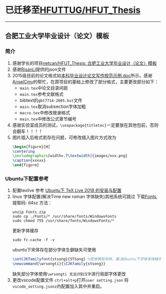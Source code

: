 # 已迁移至[HFUTTUG/HFUT_Thesis](https://github.com/HFUTTUG/HFUT_Thesis)

----
## 合肥工业大学毕业设计（论文）模板

### 简介
1.  感谢学长的项目[netcan/HFUT_Thesis: 合肥工业大学毕业设计（论文）模板](https://github.com/netcan/HFUT_Thesis)
2.  感谢[RisanLi](https://github.com/RisanLi)提供的json文件
3.  2015级目前的论文格式如[本科毕业设计论文写作规范示例.doc](./本科毕业设计论文写作规范示例.doc)所示。感谢[AnselCmy](https://github.com/AnselCmy)的帮忙，在原项目的基础上修改了部分格式，主要更改部分如下：
    - `main.tex`中论文目录间距
    - `main.tex`参考文献格式
    - bibtext的`gbt7714-2005.bst`文件
    - `main.tex`取消subsection字体加粗
    - `macro.tex`中修改致谢格式
    - `main.tex`中修改公式章节编号
4. 感谢实验室成员的测试，`\usepackage{titletoc}`一定要放在其他包前，否则会翻车！！！！
5. 图片插入后格式若存在问题，可修改插入图片方式改为
    ```latex
    \begin{figure}[H]
    \centering
    \includegraphics[width=.7\textwidth]{images/xxx.png}
    \caption{xxxxx}
    \end{figure}
    ```

### Ubuntu下配置参考
1. 配置texlive 参考 [Ubuntu下 TeX Live 2018 的安装与配置](https://blog.csdn.net/engreal/article/details/80704755)
2. linux 字体配置(解决Time new roman 字体缺失)其他系统可跳过
下载[Fonts](https://pan.baidu.com/s/1hEJ6FTs3yYlgQcz_wWtqSg), 提取码: d4sz 
方法：
    ```shell
    unzip Fonts.zip
    sudo cp ./Fonts/* /usr/share/fonts/WindowsFonts
    sudo chmod 755 /usr/share/fonts/WindowsFonts/*
    ```
    更新字体缓存
    ```shell
    sudo fc-cache -f -v
    ```
    ubuntu下宋体存在部分字体生僻缺失可使用
    ```latex
    \setCJKfamilyfont{stsong}{STSong} %使用微软宋体，解决Ubuntu下字体宋体缺失问题
    \newcommand{\wrsongti}{\CJKfamily{stsong}}
    ```
    缺失部分字体使用`\wrsongti 无法识别汉字`进行局部字体更改
3. 更改vscode配置文件
    `ctrl+alt+p`打开`user setting.json` 将
    `vscode_setting.jsonz`内配置加入其中并重启。

    
